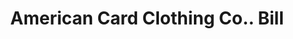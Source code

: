 ---
doi: 10.7916/D8R512S3
date_other: '1890'
date_other_textual: 1890-1899
form: printed ephemera
genre:
- Invoices
name:
- American Card Clothing Co.
object_in_context_url: https://biggert.cul.columbia.edu/items/view/ave_biggert_00488
subject_hierarchical_geographic:
- Lowell, Massachusetts, United States
subject_name:
- American Card Clothing Co.
title: American Card Clothing Co.. Bill
sort_title: American Card Clothing Co.. Bill
call_number: ave_biggert_00488
coordinates:
- 42.63944444444444,-71.31472222222222
pid: ave_biggert_00488
identifiers: ave_biggert_00488
thumbnail: https://derivativo-2.library.columbia.edu/iiif/2/ldpd:343711/full/!256,256/0/native.jpg
permalink: /biggert/ave_biggert_00488/
layout: iiif-image-page
---